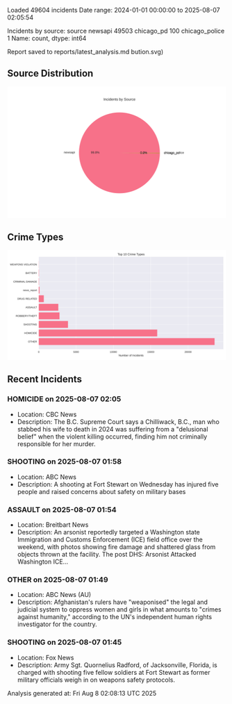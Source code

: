 
Loaded 49604 incidents
Date range: 2024-01-01 00:00:00 to 2025-08-07 02:05:54

Incidents by source:
source
newsapi           49503
chicago_pd          100
chicago_police        1
Name: count, dtype: int64

Report saved to reports/latest_analysis.md
bution.svg)

## Source Distribution
![Source Distribution](images/source_distribution.svg)

## Crime Types
![Crime Types](images/crime_types.svg)

## Recent Incidents

### HOMICIDE on 2025-08-07 02:05
- Location: CBC News
- Description: The B.C. Supreme Court says a Chilliwack, B.C., man who stabbed his wife to death in 2024 was suffering from a "delusional belief" when the violent killing occurred, finding him not criminally responsible for her murder.


### SHOOTING on 2025-08-07 01:58
- Location: ABC News
- Description: A shooting at Fort Stewart on Wednesday has injured five people and raised concerns about safety on military bases


### ASSAULT on 2025-08-07 01:54
- Location: Breitbart News
- Description: An arsonist reportedly targeted a Washington state Immigration and Customs Enforcement (ICE) field office over the weekend, with photos showing fire damage and shattered glass from objects thrown at the facility.
The post DHS: Arsonist Attacked Washington ICE…


### OTHER on 2025-08-07 01:49
- Location: ABC News (AU)
- Description: Afghanistan's rulers have "weaponised" the legal and judicial system to oppress women and girls in what amounts to "crimes against humanity," according to the UN's independent human rights investigator for the country.


### SHOOTING on 2025-08-07 01:45
- Location: Fox News
- Description: Army Sgt. Quornelius Radford, of Jacksonville, Florida, is charged with shooting five fellow soldiers at Fort Stewart as former military officials weigh in on weapons safety protocols.

Analysis generated at: Fri Aug  8 02:08:13 UTC 2025

